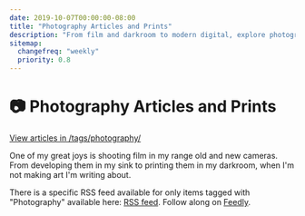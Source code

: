 ```yaml
---
date: 2019-10-07T00:00:00-08:00
title: "Photography Articles and Prints"
description: "From film and darkroom to modern digital, explore photography with photographs and thoughts from Justin Ribeiro."
sitemap:
  changefreq: "weekly"
  priority: 0.8
---
```


# 📷 Photography Articles and Prints

<a href="/tags/photography/">View articles in /tags/photography/</a>

One of my great joys is shooting film in my range old and new cameras. From developing them in my sink to printing them in my darkroom, when I'm not making art I'm writing about.

There is a specific RSS feed available for only items tagged with "Photography" available here: <a href="/data/tags/photography/index.xml" target="_blank">RSS feed</a>. Follow along on <a href='https://feedly.com/i/subscription/feed%2Fhttps%3A%2F%2Fjustinribeiro.com%2Fdata%2Ftags%2Fphotography%2Findex.xml'  target='blank'>Feedly</a>.
